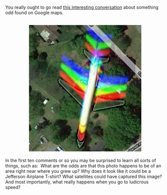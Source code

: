 You really ought to go read <a href="http://news.ycombinator.com/item?id=1427144">this interesting conversation</a> about something odd found on Google maps.<br /><br /><div style="clear: both; text-align: center;"><a href="http://maps.google.com/maps/ms?ie=UTF8&amp;msa=0&amp;msid=100525912373773450724.000488df669787f20600d&amp;ll=35.007009,-81.019181&amp;spn=0.001619,0.003484&amp;t=h&amp;z=19" style="margin-left: 1em; margin-right: 1em;"><img border="0" height="400" src="/content/images/2010/06/tricolour-plane.png" width="355" /></a></div><br />In the first ten comments or so you may be surprised to learn all sorts of things, such as: &nbsp;What are the odds are that this photo happens to be of an area right near where you grew up? Why does it look like it could be a Jefferson Airplane T-shirt? What satellites could have captured this image? And most importantly, what really happens when you go to ludicrous speed?